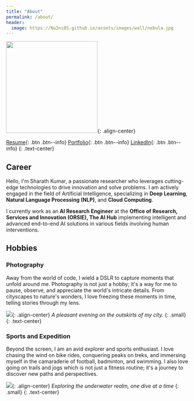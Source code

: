 ```yaml
---
title: "About"
permalink: /about/
header:
  image: https://Nu3ni0S.github.io/assets/images/wall/nebula.jpg
---
```


<img src="https://Nu3ni0S.github.io/assets/images/portfolio/scenic.jpg" width="250">{: .align-center}

[Resume](./../files/Resume.pdf){: .btn .btn--info} [Portfolio](https://maxlr8.github.io/portfolio){: .btn .btn--info} [LinkedIn](https://www.linkedin.com/in/64maverick97/){: .btn .btn--info}
{: .text-center}

## Career

Hello, I'm Sharath Kumar, a passionate researcher who leverages cutting-edge technologies to drive innovation and solve problems. I am actively engaged in the field of Artificial Intelligence, specializing in **Deep Learning**, **Natural Language Processing (NLP)**, and **Cloud Computing**.

I currently work as an **AI Research Engineer** at the **Office of Research, Services and Innovation (ORSIE), The AI Hub** implementing intelligent and advanced end-to-end AI solutions in various fields involving human interventions.

## Hobbies
### Photography


Away from the world of code, I wield a DSLR to capture moments that unfold around me. Photography is not just a hobby; it's a way for me to pause, observe, and appreciate the world's intricate details. From cityscapes to nature's wonders, I love freezing these moments in time, telling stories through my lens.

<img src="https://Nu3ni0S.github.io/assets/images/wall/night.jpg">{: .align-center}
*A pleasant evening on the outskirts of my city.*
{: .small}
{: .text-center}

### Sports and Expedition

Beyond the screen, I am an avid explorer and sports enthusiast. I love chasing the wind on bike rides, conquering peaks on treks, and immersing myself in the camaraderie of football, badminton, and swimming. I also love going on trails and jogs which is not just a fitness routine; it's a journey to discover new paths and perspectives.

<img src="https://Nu3ni0S.github.io/assets/images/wall/scuba.jpg">{: .align-center}
*Exploring the underwater realm, one dive at a time*
{: .small}
{: .text-center}
